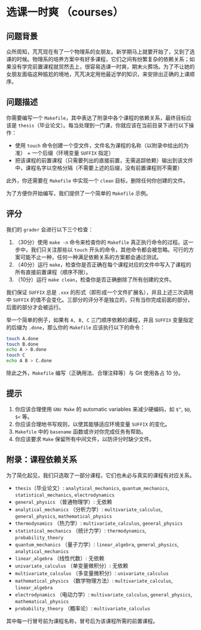 # 选课一时爽 （courses）

## 问题背景

众所周知，芃芃现在有了一个物理系的女朋友。新学期马上就要开始了，又到了选课的时候。物理系的培养方案中有好多课程，它们之间有纷繁复杂的依赖关系；如果没有学完前置课程就贸然去上，很容易选课一时爽，期末火葬场。为了不让她的女朋友面临这种尴尬的境地，芃芃决定用他最近学的知识，来安排出正确的上课顺序。

## 问题描述

你需要编写一个 `Makefile`，其中表达了附录中各个课程的依赖关系，最终目标应该是 `thesis`（毕业论文）。每当处理到一门课，你就应该在当前目录下进行以下操作：

* 使用 `touch` 命令创建一个空文件，文件名为课程的名称（以附录中给出的为准） + 一个后缀（环境变量 `SUFFIX` 指定）
* 把该课程的前置课程（只需要列出的直接前置，无需追踪依赖）输出到该文件中，课程名字以空格分隔（不需要上述的后缀，没有前置课程则不需要）

此外，你还需要在 `Makefile` 中实现一个 `clean` 目标，删除任何你创建的文件。

为了方便你开始编写，我们提供了一个简单的 `Makefile` 示例。

## 评分

我们的 `grader` 会进行以下三个检查：

1. （30分）使用 `make -n` 命令来检查你的 `Makefile` 真正执行命令的过程。这一步中，我们只关注那些以 `touch` 开头的命令，其他命令都会被忽略。可行的方案可能不止一种，任何一种满足依赖关系的方案都会通过测试。
2. （40分）运行 `make`，检查你是否正确在每个课程对应的文件中写入了课程的所有直接前置课程（顺序不限）。
3. （10分）运行 `make clean`，检查你是否正确删除了所有创建的文件。

我们保证 `SUFFIX` 总是 `.xxx` 的形式（即形成一个文件扩展名），并且上述三次调用中 `SUFFIX` 的值不会变化。三部分的评分不是独立的，只有当你完成前面的部分，后面的部分才会被运行。

举一个简单的例子，如果有 `A, B, C` 三门顺序依赖的课程，并且 `SUFFIX` 变量指定的后缀为 `.done`，那么你的 `Makefile` 应该执行以下的命令：

```bash
touch A.done
touch B.done
echo A > B.done
touch C
echo A B > C.done
```

除此之外，`Makefile` 编写（正确用法、合理注释等）与 Git 使用各占 10 分。

## 提示

1. 你应该合理使用 `GNU Make` 的 automatic variables 来减少硬编码，如 `$^`, `$@`, `$<` 等。
2. 你应该合理地书写规则，以使其能够适应环境变量 `SUFFIX` 的变化。
3. `Makefile` 中的 `basename` 函数或许对你完成任务有帮助。
4. 你应该要求 `Make` 保留所有中间文件，以防评分时缺少文件。

## 附录：课程依赖关系

为了简化起见，我们只选取了一部分课程，它们也未必与真实的课程有对应关系。

* `thesis`（毕业论文）: `analytical_mechanics`, `quantum_mechanics`, `statistical_mechanics`, `electrodynamics`
* `general_physics` （普通物理学）: 无依赖
* `analytical_mechanics` （分析力学）: `multivariate_calculus`, `general_physics`, `mathematical_physics`
* `thermodynamics` （热力学）: `multivariate_calculus`, `general_physics`
* `statistical_mechanics` （统计力学）: `thermodynamics`, `probability_theory`
* `quantum_mechanics` （量子力学）: `linear_algebra`, `general_physics`, `analytical_mechanics`
* `linear_algebra` （线性代数）: 无依赖
* `univariate_calculus` （单变量微积分）: 无依赖
* `multivariate_calculus` （多变量微积分）: `univariate_calculus`
* `mathematical_physics` （数学物理方法）: `multivariate_calculus`, `linear_algebra`
* `electrodynamics` （电动力学）: `multivariate_calculus`, `general_physics`, `mathematical_physics`
* `probability_theory` （概率论）: `multivariate_calculus`

其中每一行冒号前为课程名称，冒号后为该课程所需的前置课程。
